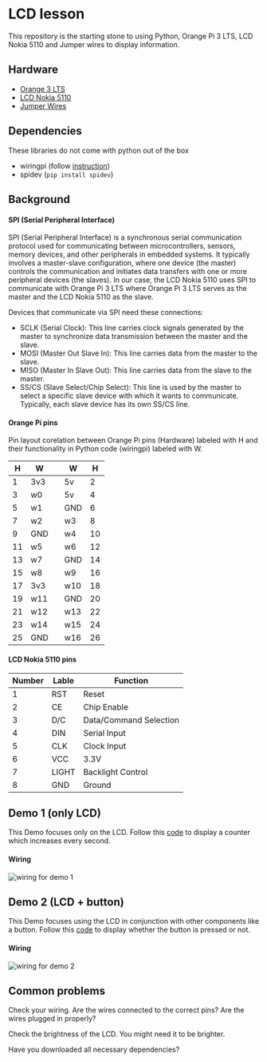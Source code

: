 # LCD lesson

This repository is the starting stone to using Python, Orange Pi 3 LTS, LCD Nokia 5110 and Jumper wires to display information.

## Hardware

- [Orange 3 LTS](http://www.orangepi.org/html/hardWare/computerAndMicrocontrollers/details/orange-pi-3-LTS.html)
- [LCD Nokia 5110](https://components101.com/displays/nokia-5110-lcd)
- [Jumper Wires](https://en.wikipedia.org/wiki/Jump_wire)

## Dependencies

These libraries do not come with python out of the box
- wiringpi (follow [instruction](/install_wiring_pi.txt))
- spidev (`pip install spidev`)

## Background

#### SPI (Serial Peripheral Interface)

SPI (Serial Peripheral Interface) is a synchronous serial communication protocol used for communicating between microcontrollers, sensors, memory devices, and other peripherals in embedded systems. It typically involves a master-slave configuration, where one device (the master) controls the communication and initiates data transfers with one or more peripheral devices (the slaves). In our case, the LCD Nokia 5110 uses SPI to communicate with Orange Pi 3 LTS where Orange Pi 3 LTS serves as the master and the LCD Nokia 5110 as the slave.

Devices that communicate via SPI need these connections:
- SCLK (Serial Clock): This line carries clock signals generated by the master to synchronize data transmission between the master and the slave.
- MOSI (Master Out Slave In): This line carries data from the master to the slave.
- MISO (Master In Slave Out): This line carries data from the slave to the
  master.
- SS/CS (Slave Select/Chip Select): This line is used by the master to select a specific slave device with which it wants to communicate. Typically, each slave device has its own SS/CS line.

#### Orange Pi pins

Pin layout corelation between Orange Pi pins (Hardware) labeled with H and their functionality in Python code (wiringpi) labeled with W.

| H | W |   | W | H |
|---|---|---|---|---|
| 1 | 3v3 |   | 5v | 2 |
| 3 | w0 |   | 5v | 4 |
| 5 | w1 |   | GND | 6 |
| 7 | w2 |   | w3 | 8 |
| 9 | GND |   | w4 | 10 |
| 11 | w5 |   | w6 | 12 |
| 13 | w7 |   | GND | 14 |
| 15 | w8 |   | w9 | 16 |
| 17 | 3v3 |   | w10 | 18 |
| 19 | w11 |   | GND | 20 |
| 21 | w12 |   | w13 | 22 |
| 23 | w14 |   | w15 | 24 |
| 25 | GND |   | w16 | 26 |

#### LCD Nokia 5110 pins

| Number | Lable | Function |
|---|---|---|
| 1 | RST | Reset |
| 2 | CE | Chip Enable |
| 3 | D/C | Data/Command Selection |
| 4 | DIN | Serial Input |
| 5 | CLK | Clock Input |
| 6 | VCC | 3.3V |
| 7 | LIGHT | Backlight Control |
| 8 | GND | Ground |

## Demo 1 (only LCD)

This Demo focuses only on the LCD. Follow this [code](/lcd_sample_code.py) to display a counter which increases every second.

#### Wiring

![wiring for demo 1](/assets/)

## Demo 2 (LCD + button)

This Demo focuses using the LCD in conjunction with other components like a button. Follow this [code](/lcd_sample_code_button.py) to display whether the button is pressed or not.

#### Wiring

![wiring for demo 2](/assets/)

## Common problems

Check your wiring. Are the wires connected to the correct pins? Are the wires plugged in properly?

Check the brightness of the LCD.  You might need it to be brighter.

Have you downloaded all necessary dependencies?
